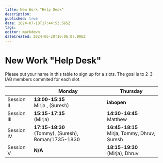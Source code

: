 ```yaml
---
title: New Work "Help Desk"
description: 
published: true
date: 2024-07-18T17:44:53.565Z
tags: 
editor: markdown
dateCreated: 2024-06-28T10:06:07.006Z
---
```


# New Work "Help Desk"

Please put your name in this table to sign up for a slots. The goal is to 2-3 IAB members commited for each slot.

|           | Monday            | Thursday         | 
| --        | ---               | ----             |
|Session II | **13:00-15:15** <br> Mirja , (Suresh) | **iabopen**     |
|Session III| **15:15-17:15** <br> (Mirja)   | **14:30-16:45** <br> Matthew | 
|Session IV | **17:15-18:30** <br> (Tommy), (Suresh), Roman/1735-1830 |**16:45-18:15** <br> Mirja, Tommy, Dhruv, Suresh  |
|Session  V | **N/A**      	   | **18:15-19:30** <br> (Mirja), Dhruv |